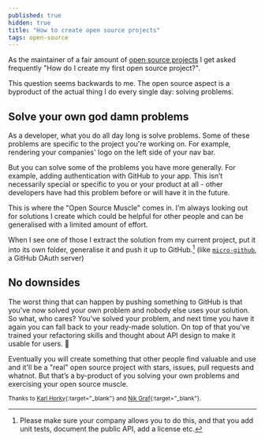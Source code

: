 ```yaml
---
published: true
hidden: true
title: "How to create open source projects"
tags: open-source
---
```


As the maintainer of a fair amount of [open source projects](https://github.com/mxstbr) I get asked frequently "How do I create my first open source project?".

This question seems backwards to me. The open source aspect is a byproduct of the actual thing I do every single day: solving problems.

## Solve your own god damn problems

As a developer, what you do all day long is solve problems. Some of these problems are specific to the project you're working on. For example, rendering your companies' logo on the left side of your nav bar.

But you can solve some of the problems you have more generally. For example, adding authentication with GitHub to your app. This isn’t necessarily special or specific to you or your product at all - other developers have had this problem before or will have it in the future.

This is where the "Open Source Muscle" comes in. I’m always looking out for solutions I create which could be helpful for other people and can be generalised with a limited amount of effort.

When I see one of those I extract the solution from my current project, put it into its own folder, generalise it and push it up to GitHub.[^1] (like [`micro-github`](https://github.com/mxstbr/micro-github), a GitHub OAuth server)

## No downsides

The worst thing that can happen by pushing something to GitHub is that you've now solved your own problem and nobody else uses your solution. So what, who cares? You've solved your problem, and next time you have it again you can fall back to your ready-made solution. On top of that you've trained your refactoring skills and thought about API design to make it usable for users. 💪

Eventually you will create something that other people find valuable and use and it'll be a "real" open source project with stars, issues, pull requests and whatnot. But that’s a by-product of you solving your own problems and exercising your open source muscle.

<small class="footnote">Thanks to [Karl Horky](https://twitter.com/karlhorky){:target="_blank"} and [Nik Graf](https://twitter.com/nikgraf){:target="_blank"}.</small>

[^1]: Please make sure your company allows you to do this, and that you add unit tests, document the public API, add a license etc.
